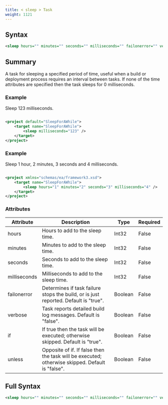 ```yaml
---
title: < sleep > Task
weight: 1121
---
```

## Syntax
```xml
<sleep hours="" minutes="" seconds="" milliseconds="" failonerror="" verbose="" if="" unless="" />
```
## Summary ##
A task for sleeping a specified period of time, useful when a build or deployment process
requires an interval between tasks. If none of the time attributes are specified then the task sleeps for 0 milliseconds.

### Example ###
Sleep 123 milliseconds.


```xml

<project default="SleepForAWhile">
    <target name="SleepForAWhile">
        <sleep milliseconds="123" />
    </target>
</project>

```


### Example ###
Sleep 1 hour, 2 minutes, 3 seconds and 4 milliseconds.


```xml

<project xmlns="schemas/ea/framework3.xsd">
    <target name="SleepForAWhile">
        <sleep hours="1" minutes="2" seconds="3" milliseconds="4" />
    </target>
</project>

```



### Attributes
| Attribute | Description | Type | Required |
| --------- | ----------- | ---- | -------- |
| hours | Hours to add to the sleep time. | Int32 | False |
| minutes | Minutes to add to the sleep time. | Int32 | False |
| seconds | Seconds to add to the sleep time. | Int32 | False |
| milliseconds | Milliseconds to add to the sleep time. | Int32 | False |
| failonerror | Determines if task failure stops the build, or is just reported. Default is &quot;true&quot;. | Boolean | False |
| verbose | Task reports detailed build log messages.  Default is &quot;false&quot;. | Boolean | False |
| if | If true then the task will be executed; otherwise skipped. Default is &quot;true&quot;. | Boolean | False |
| unless | Opposite of if.  If false then the task will be executed; otherwise skipped. Default is &quot;false&quot;. | Boolean | False |

## Full Syntax
```xml
<sleep hours="" minutes="" seconds="" milliseconds="" failonerror="" verbose="" if="" unless="" />
```
